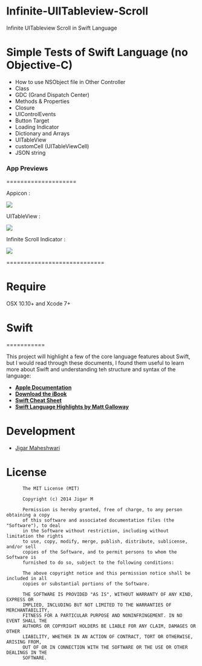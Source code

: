Infinite-UIITableview-Scroll
============================

Infinite UITableview Scroll in Swift Language

Simple Tests of Swift Language (no Objective-C)
==================================================

+ How to use NSObject file in Other Controller
+ Class
+ GDC (Grand Dispatch Center)
+ Methods & Properties
+ Closure
+ UIControlEvents
+ Button Target
+ Loading Indicator
+ Dictionary and Arrays
+ UITableView
+ customCell (UITableViewCell)
+ JSON string

### App Previews
====================

Appicon :

![](http://i1282.photobucket.com/albums/a534/jigarm_0809/2b3fe572-4ee1-42be-8b1c-80843ebca280_zpsc1f93eb2.png)

UITableView :

![](http://i1282.photobucket.com/albums/a534/jigarm_0809/d5150334-f95b-447b-97ef-f3a06e3ae8fd_zpseed70ca4.png)

Infinite Scroll Indicator : 

![](http://i1282.photobucket.com/albums/a534/jigarm_0809/04dece20-7718-4f8f-92ae-7ef4e6a717b8_zpsa60fc493.png)



============================
# Require
OSX 10.10+ and Xcode 7+

# Swift
===========

This project will highlight a few of the core language features about Swift, but I would read through these documents, I found them useful to learn more about Swift and understanding teh structure and syntax of the language:

* [__Apple Documentation__](https://developer.apple.com/library/prerelease/ios/documentation/swift/conceptual/swift_programming_language/index.html)
* [__Download the iBook__](https://itunes.apple.com/us/book/the-swift-programming-language/id881256329?mt=11)
* [__Swift Cheat Sheet__](https://github.com/grant/swift-cheat-sheet)
* [__Swift Language Highlights by Matt Galloway__](http://www.raywenderlich.com/73997/swift-language-highlights)



# Development

* [Jigar Maheshwari](http://twitter.com/jigar0809)

# License

          The MIT License (MIT)
        
          Copyright (c) 2014 Jigar M
        
          Permission is hereby granted, free of charge, to any person obtaining a copy
          of this software and associated documentation files (the "Software"), to deal
          in the Software without restriction, including without limitation the rights
          to use, copy, modify, merge, publish, distribute, sublicense, and/or sell
          copies of the Software, and to permit persons to whom the Software is
          furnished to do so, subject to the following conditions:
          
          The above copyright notice and this permission notice shall be included in all
          copies or substantial portions of the Software.
          
          THE SOFTWARE IS PROVIDED "AS IS", WITHOUT WARRANTY OF ANY KIND, EXPRESS OR
          IMPLIED, INCLUDING BUT NOT LIMITED TO THE WARRANTIES OF MERCHANTABILITY,
          FITNESS FOR A PARTICULAR PURPOSE AND NONINFRINGEMENT. IN NO EVENT SHALL THE
          AUTHORS OR COPYRIGHT HOLDERS BE LIABLE FOR ANY CLAIM, DAMAGES OR OTHER
          LIABILITY, WHETHER IN AN ACTION OF CONTRACT, TORT OR OTHERWISE, ARISING FROM,
          OUT OF OR IN CONNECTION WITH THE SOFTWARE OR THE USE OR OTHER DEALINGS IN THE
          SOFTWARE.
